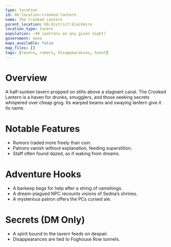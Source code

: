 ```yaml
---
type: location
id: bb:location:crooked-lantern
name: The Crooked Lantern
parent_location: bb:district:blackmire
location_type: tavern
population: ~40 (patrons on any given night)
government: none
maps_available: false
map_files: []
tags: [tavern, rumors, disappearances, haunt]
---
```


# Overview
A half-sunken tavern propped on stilts above a stagnant canal. The Crooked Lantern is a haven for drunks, smugglers, and those seeking secrets whispered over cheap grog. Its warped beams and swaying lantern give it its name.  

# Notable Features
- Rumors traded more freely than coin.  
- Patrons vanish without explanation, feeding superstition.  
- Staff often found dazed, as if waking from dreams.  

# Adventure Hooks
- A barkeep begs for help after a string of vanishings.  
- A dream-plagued NPC recounts visions of Sedna’s shrines.  
- A mysterious patron offers the PCs cursed ale.  

# Secrets (DM Only)
- A spirit bound to the tavern feeds on despair.  
- Disappearances are tied to Foghouse Row tunnels.  
